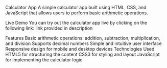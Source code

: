 Calculator App
A simple calculator app built using HTML, CSS, and JavaScript that allows users to perform basic arithmetic operations.

Live Demo
You can try out the calculator app live by clicking on the following link: link provided in description

Features
Basic arithmetic operations: addition, subtraction, multiplication, and division
Supports decimal numbers
Simple and intuitive user interface
Responsive design for mobile and desktop devices
Technologies Used
HTML5 for structuring the content
CSS3 for styling and layout
JavaScript for implementing the calculator logic
